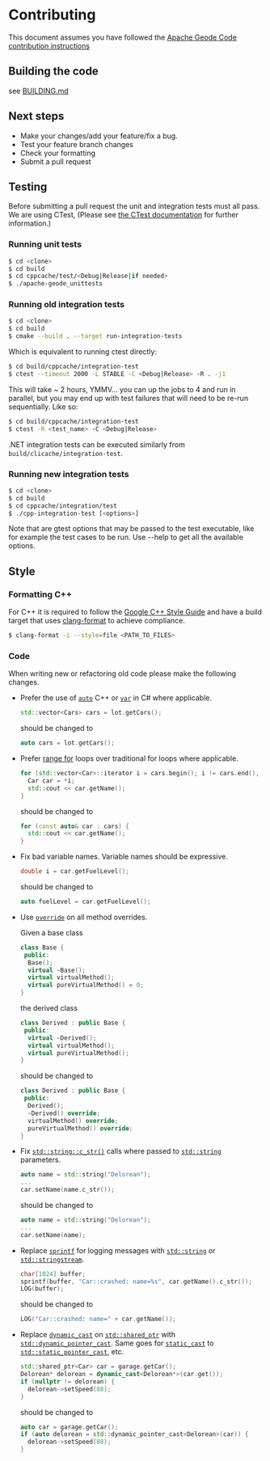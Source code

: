 # Contributing
This document assumes you have followed the [Apache Geode Code contribution instructions](https://cwiki.apache.org/confluence/display/GEODE/Code+contributions)

## Building the code
see [BUILDING.md](BUILDING.md)

## Next steps
* Make your changes/add your feature/fix a bug.
* Test your feature branch changes
* Check your formatting
* Submit a pull request

## Testing
Before submitting a pull request the unit and integration tests must all pass. We are using CTest, (Please see [the CTest documentation](https://cmake.org/Wiki/CMake/Testing_With_CTest) for further information.)
### Running unit tests
```bash
$ cd <clone>
$ cd build
$ cd cppcache/test/<Debug|Release|if needed>
$ ./apache-geode_unittests
```

### Running old integration tests
```bash
$ cd <clone>
$ cd build
$ cmake --build . --target run-integration-tests
```

Which is equivalent to running ctest directly:

```bash
$ cd build/cppcache/integration-test
$ ctest --timeout 2000 -L STABLE -C <Debug|Release> -R . -j1
```
This will take ~ 2 hours, YMMV... you can up the jobs to 4 and run in parallel, but you may end up with test failures that will need to be re-run sequentially.  Like so:

```bash
$ cd build/cppcache/integration-test
$ ctest -R <test_name> -C <Debug|Release>
```
.NET integration tests can be executed similarly from `build/clicache/integration-test`.

### Running new integration tests
```bash
$ cd <clone>
$ cd build
$ cd cppcache/integration/test
$ ./cpp-integration-test [<options>]
```
Note that <options> are gtest options that may be passed to the test executable, like for example the test cases to be run. Use --help to get all the available options.


## Style

### Formatting C++
For C++ it is required to follow the [Google C++ Style Guide](https://google.github.io/styleguide/cppguide.html) and have a build target that uses [clang-format](https://clang.llvm.org/docs/ClangFormat.html) to achieve compliance.
```bash
$ clang-format -i --style=file <PATH_TO_FILES>
```

### Code
When writing new or refactoring old code please make the following changes.

 * Prefer the use of [`auto`](http://en.cppreference.com/w/cpp/language/auto) C++ or [`var`](https://docs.microsoft.com/en-us/dotnet/csharp/language-reference/keywords/var) in C# where applicable.
   ```c++
   std::vector<Cars> cars = lot.getCars();
   ```
   should be changed to
   ```c++
   auto cars = lot.getCars();
   ```

 * Prefer [range for](http://en.cppreference.com/w/cpp/language/range-for) loops over traditional for loops where applicable.
   ```c++
   for (std::vector<Car>::iterator i = cars.begin(); i != cars.end(), ++i) {
     Car car = *i;
     std::cout << car.getName();
   }
   ```
   should be changed to
   ```c++
   for (const auto& car : cars) {
     std::cout << car.getName();
   }
   ```

  * Fix bad variable names. Variable names should be expressive.
    ```c++
    double i = car.getFuelLevel();
    ```
    should be changed to
    ```c++
    auto fuelLevel = car.getFuelLevel();
    ```

  * Use [`override`](http://en.cppreference.com/w/cpp/language/override) on all method overrides.

    Given a base class
    ```c++
    class Base {
     public:
      Base();
      virtual ~Base();
      virtual virtualMethod();
      virtual pureVirtualMethod() = 0;
    }
    ```
    the derived class
    ```c++
    class Derived : public Base {
     public:
      virtual ~Derived();
      virtual virtualMethod();
      virtual pureVirtualMethod();
    }
    ```
    should be changed to
    ```c++
    class Derived : public Base {
     public:
      Derived();
      ~Derived() override;
      virtualMethod() override;
      pureVirtualMethod() override;
    }
    ```

  * Fix [`std::string::c_str()`](http://en.cppreference.com/w/cpp/string/basic_string/c_str) calls where passed to [`std::string`](http://en.cppreference.com/w/cpp/string/basic_string) parameters.
    ```c++
    auto name = std::string("Delorean");
    ...
    car.setName(name.c_str());
    ```
    should be changed to
    ```c++
    auto name = std::string("Delorean");
    ...
    car.setName(name);
    ```

  * Replace [`sprintf`](http://en.cppreference.com/w/cpp/io/c/fprintf) for logging messages with [`std::string`](http://en.cppreference.com/w/cpp/string/basic_string) or [`std::stringstream`](http://en.cppreference.com/w/cpp/io/basic_stringstream).
    ```c++
    char[1024] buffer;
    sprintf(buffer, "Car::crashed: name=%s", car.getName().c_str());
    LOG(buffer);
    ```
    should be changed to
    ```c++
    LOG("Car::crashed: name=" + car.getName());
    ```

  * Replace [`dynamic_cast`](http://en.cppreference.com/w/cpp/language/dynamic_cast) on [`std::shared_ptr`](http://en.cppreference.com/w/cpp/memory/shared_ptr) with [`std::dynamic_pointer_cast`](http://en.cppreference.com/w/cpp/memory/shared_ptr/pointer_cast). Same goes for [`static_cast`](http://en.cppreference.com/w/cpp/language/static_cast) to [`std::static_pointer_cast`](http://en.cppreference.com/w/cpp/memory/shared_ptr/pointer_cast), etc.
    ```c++
    std::shared_ptr<Car> car = garage.getCar();
    Delorean* delorean = dynamic_cast<Delorean*>(car.get());
    if (nullptr != delorean) {
      delorean->setSpeed(88);
    }
    ```
    should be changed to
    ```c++
    auto car = garage.getCar();
    if (auto delorean = std::dynamic_pointer_cast<Delorean>(car)) {
      delorean->setSpeed(88);
    }
    ```

